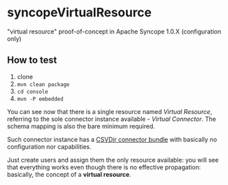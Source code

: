 syncopeVirtualResource
======================

"virtual resource" proof-of-concept in Apache Syncope 1.0.X (configuration only)

## How to test
 1. clone
 1. ```mvn clean package```
 1. ```cd console```
 1. ```mvn -P embedded```

You can see now that there is a single resource named *Virtual Resource*, referring to the sole connector
instance available - *Virtual Connector*. The schema mapping is also the bare minimum required.

Such connector instance has a [CSVDir connector bundle](https://code.google.com/p/connid/wiki/CSVDirectory) 
with basically no configuration nor capabilities.

Just create users and assign them the only resource available: you will see that everything works even
though there is no effective propagation: basically, the concept of a **virtual resource**.